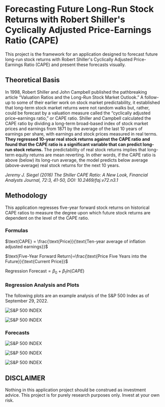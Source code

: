 
# Forecasting Future Long-Run Stock Returns with Robert Shiller's Cyclically Adjusted Price-Earnings Ratio (CAPE)

This project is the framework for an application designed to forecast future long-run stock returns with Robert Shiller's Cyclically Adjusted Price-Earnings Ratio (CAPE) and present these forecasts visually. 

## Theoretical Basis

In 1998, Robert Shiller and John Campbell published the pathbreaking article “Valuation Ratios and the Long-Run Stock Market Outlook.” A follow-up to some of their earlier work on stock market predictability, it established that long-term stock market returns were not random walks but, rather, could be forecast by a valuation measure called the “cyclically adjusted price–earnings ratio,” or CAPE ratio. Shiller and Campbell calculated the CAPE ratio by dividing a long-term broad-based index of stock market prices and earnings from 1871 by the average of the last 10 years of earnings per share, with earnings and stock prices measured in real terms. **They regressed 10-year real stock returns against the CAPE ratio and found that the CAPE ratio is a significant variable that can predict long-run stock returns.** The predictability of real stock returns implies that long-term equity returns are mean reverting. In other words, if the CAPE ratio is above (below) its long-run average, the model predicts below average (above-average) real stock returns for the next 10 years.

*Jeremy J. Siegel (2016) The Shiller CAPE Ratio: A New Look, Financial Analysts Journal, 72:3, 41-50, DOI: 10.2469/faj.v72.n3.1*

## Methodology

This application regresses five-year forward stock returns on historical CAPE ratios to measure the degree upon which future stock returns are dependent on the level of the CAPE ratio. 

### Formulas

$\text{CAPE} = \frac{\text{Price}}{\text{Ten-year average of inflation adjusted earnings}}$

$\text{Five-Year Forward Return}=\frac{\text{Price Five Years into the Future}}{\text{Current Price}}$

$\text{Regression Forecast}=\beta_{0}+\beta_{1}ln(CAPE)$

### Regression Analysis and Plots

The following plots are an example analysis of the S&P 500 Index as of September 29, 2022. 

![S&P 500 INDEX](https://raw.githubusercontent.com/nathanramoscfa/cape/main/charts/sample_regression_SPX.png)

![S&P 500 INDEX](https://raw.githubusercontent.com/nathanramoscfa/cape/main/charts/sample_regression_heatmap_SPX.png)

### Forecasts

![S&P 500 INDEX](https://raw.githubusercontent.com/nathanramoscfa/cape/main/charts/sample_observed_forecast_SPX.png)

![S&P 500 INDEX](https://raw.githubusercontent.com/nathanramoscfa/cape/main/charts/long_term_pe_ratio_SPX.png)

![S&P 500 INDEX](https://raw.githubusercontent.com/nathanramoscfa/cape/main/charts/expected_fwd_return_5y_SPX.png)

## DISCLAIMER

Nothing in this application project should be construed as investment advice. This project is for purely research purposes only. Invest at your own risk. 
